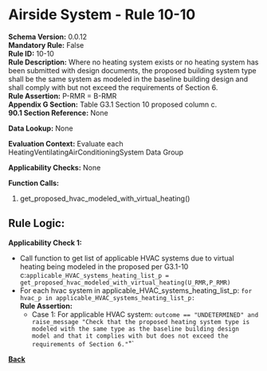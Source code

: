 # Airside System - Rule 10-10  
**Schema Version:** 0.0.12  
**Mandatory Rule:** False  
**Rule ID:** 10-10  
**Rule Description:** Where no heating system exists or no heating system has been submitted with design documents, the proposed building system type shall be the same system as modeled in the baseline building design and shall comply with but not exceed the requirements of Section 6.  
**Rule Assertion:** P-RMR = B-RMR   
**Appendix G Section:** Table G3.1 Section 10 proposed column c.   
**90.1 Section Reference:** None  

**Data Lookup:** None  

**Evaluation Context:** Evaluate each HeatingVentilatingAirConditioningSystem Data Group

**Applicability Checks:** None

**Function Calls:**  
1. get_proposed_hvac_modeled_with_virtual_heating()

## Rule Logic:  
**Applicability Check 1:**  
- Call function to get list of applicable HVAC systems due to virtual heating being modeled in the proposed per G3.1-10 c:`applicable_HVAC_systems_heating_list_p = get_proposed_hvac_modeled_with_virtual_heating(U_RMR,P_RMR)`
- For each hvac system in applicable_HVAC_systems_heating_list_p: `for hvac_p in applicable_HVAC_systems_heating_list_p:`    
    **Rule Assertion:**
    - Case 1: For applicable HVAC system: `outcome == "UNDETERMINED" and raise_message "Check that the proposed heating system type is modeled with the same type as the baseline building design model and that it complies with but does not exceed the requirements of Section 6."`"`  

**[Back](_toc.md)**